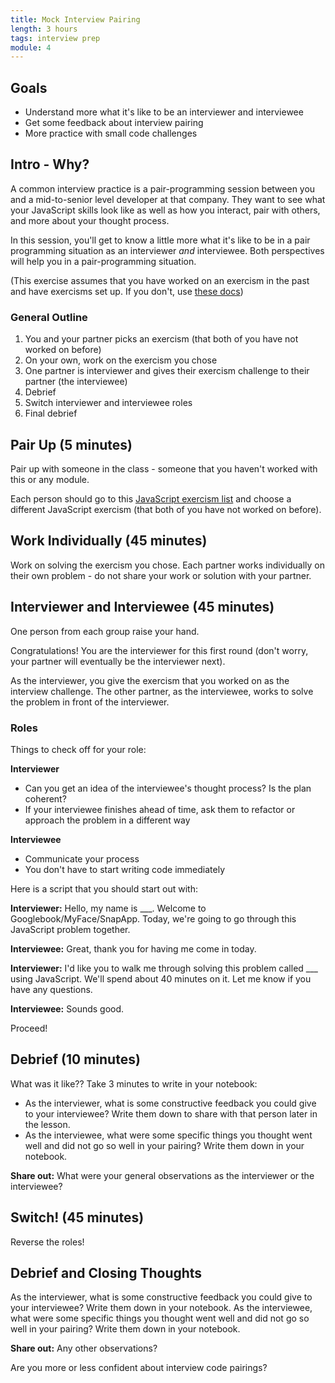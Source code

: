 ```yaml
---
title: Mock Interview Pairing
length: 3 hours
tags: interview prep
module: 4
---
```


## Goals

* Understand more what it's like to be an interviewer and interviewee
* Get some feedback about interview pairing
* More practice with small code challenges

## Intro - Why?

A common interview practice is a pair-programming session between you and a mid-to-senior level developer at that company. 
They want to see what your JavaScript skills look like as well as how you interact, pair with others, and more about your thought process.

In this session, you'll get to know a little more what it's like to be in a pair programming situation as an interviewer _and_ interviewee. Both perspectives 
will help you in a pair-programming situation.

(This exercise assumes that you have worked on an exercism in the past and have exercisms set up. If you don't, use [these docs]())

### General Outline

1. You and your partner picks an exercism (that both of you have not worked on before)
2. On your own, work on the exercism you chose
3. One partner is interviewer and gives their exercism challenge to their partner (the interviewee)
4. Debrief
5. Switch interviewer and interviewee roles
6. Final debrief

## Pair Up (5 minutes)

Pair up with someone in the class - someone that you haven't worked with this or any module.

Each person should go to this [JavaScript exercism list](http://exercism.io/languages/javascript/exercises) and choose a different JavaScript exercism 
(that both of you have not worked on before).

## Work Individually (45 minutes)

Work on solving the exercism you chose. Each partner works individually on their own problem - do not share your work or solution with your partner.

## Interviewer and Interviewee (45 minutes)

One person from each group raise your hand.

Congratulations! You are the interviewer for this first round (don't worry, your partner will eventually be the interviewer next).

As the interviewer, you give the exercism that you worked on as the interview challenge. The other partner, as the interviewee, works to solve the 
problem in front of the interviewer.

### Roles

Things to check off for your role:

**Interviewer**

* Can you get an idea of the interviewee's thought process? Is the plan coherent?
* If your interviewee finishes ahead of time, ask them to refactor or approach the problem in a different way

**Interviewee**

* Communicate your process
* You don't have to start writing code immediately

Here is a script that you should start out with:

**Interviewer:** Hello, my name is ___. Welcome to Googlebook/MyFace/SnapApp. Today, we're going to go through this JavaScript problem together.

**Interviewee:** Great, thank you for having me come in today.

**Interviewer:** I'd like you to walk me through solving this problem called ___ using JavaScript. We'll spend about 40 minutes on it. Let me know if you have any questions.

**Interviewee:** Sounds good.

Proceed!

## Debrief (10 minutes)

What was it like?? Take 3 minutes to write in your notebook:

* As the interviewer, what is some constructive feedback you could give to your interviewee? Write them down to share with that person later in the lesson.
* As the interviewee, what were some specific things you thought went well and did not go so well in your pairing? Write them down in your notebook.

**Share out:** What were your general observations as the interviewer or the interviewee?

<!-- Some issues they should talk about: -->
<!-- * Talk aloud through the problem so that the interviewer can know you read through everything -->
<!-- * Ask any clarifying questions or any questions about assumptions made for the problem -->
<!-- * It's ok to draw something on paper first or pseudocode -->
<!-- * Talk it out (silence is deafening in an interview pairing situation). The interviewer wants to know what you're thinking and what your thought process is like -->
<!-- * Is someone able to adjust when things go wrong? -->

## Switch! (45 minutes)

Reverse the roles!

## Debrief and Closing Thoughts

As the interviewer, what is some constructive feedback you could give to your interviewee? Write them down in your notebook.
As the interviewee, what were some specific things you thought went well and did not go so well in your pairing? Write them down in your notebook.

<!-- Some things to consider for pairing interviews: -->
<!-- Did you display enthusiasm? Are you excited to work on the problem with them? -->
<!-- Do you come across as comfortable or freaking out? -->
<!-- Did you demonstrate a familiarity with solving code challenges, or is the format completely new to you? -->
<!-- Did you know basic syntax, or did you have to look basic things up in the documentation? (classes, functions, basic array prototypes) -->
<!-- Were you communicative? That's the biggest takeaway. -->

**Share out:** Any other observations?

Are you more or less confident about interview code pairings?
